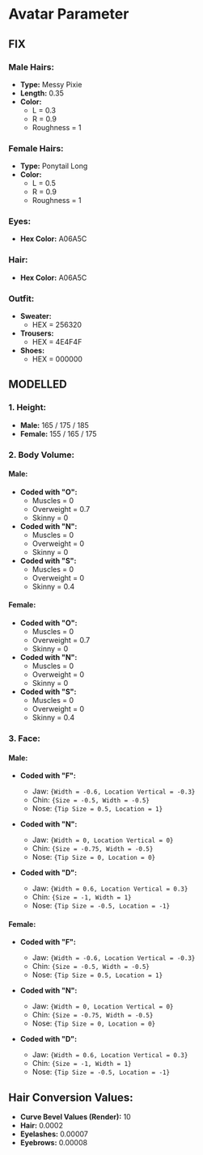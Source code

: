 # Avatar Parameter

## FIX

### Male Hairs:
- **Type:** Messy Pixie
- **Length:** 0.35
- **Color:** 
  - L = 0.3 
  - R = 0.9 
  - Roughness = 1

### Female Hairs:
- **Type:** Ponytail Long
- **Color:** 
  - L = 0.5 
  - R = 0.9 
  - Roughness = 1

### Eyes:
- **Hex Color:** A06A5C

### Hair:
- **Hex Color:** A06A5C

### Outfit:
- **Sweater:** 
  - HEX = 256320
- **Trousers:** 
  - HEX = 4E4F4F
- **Shoes:** 
  - HEX = 000000

## MODELLED

### 1. Height:
- **Male:** 165 / 175 / 185
- **Female:** 155 / 165 / 175

### 2. Body Volume:

#### Male:
- **Coded with "O":** 
  - Muscles = 0 
  - Overweight = 0.7 
  - Skinny = 0
- **Coded with "N":** 
  - Muscles = 0 
  - Overweight = 0 
  - Skinny = 0
- **Coded with "S":** 
  - Muscles = 0 
  - Overweight = 0 
  - Skinny = 0.4

#### Female:
- **Coded with "O":** 
  - Muscles = 0 
  - Overweight = 0.7 
  - Skinny = 0
- **Coded with "N":** 
  - Muscles = 0 
  - Overweight = 0 
  - Skinny = 0
- **Coded with "S":** 
  - Muscles = 0 
  - Overweight = 0 
  - Skinny = 0.4

### 3. Face:

#### Male:

- **Coded with "F":** 
  - Jaw: `{Width = -0.6, Location Vertical = -0.3}`
  - Chin: `{Size = -0.5, Width = -0.5}`
  - Nose: `{Tip Size = 0.5, Location = 1}`

- **Coded with "N":** 
  - Jaw: `{Width = 0, Location Vertical = 0}`
  - Chin: `{Size = -0.75, Width = -0.5}`
  - Nose: `{Tip Size = 0, Location = 0}`

- **Coded with "D":** 
  - Jaw: `{Width = 0.6, Location Vertical = 0.3}`
  - Chin: `{Size = -1, Width = 1}`
  - Nose: `{Tip Size = -0.5, Location = -1}`

#### Female:

- **Coded with "F":** 
  - Jaw: `{Width = -0.6, Location Vertical = -0.3}`
  - Chin: `{Size = -0.5, Width = -0.5}`
  - Nose: `{Tip Size = 0.5, Location = 1}`

- **Coded with "N":** 
  - Jaw: `{Width = 0, Location Vertical = 0}`
  - Chin: `{Size = -0.75, Width = -0.5}`
  - Nose: `{Tip Size = 0, Location = 0}`

- **Coded with "D":** 
  - Jaw: `{Width = 0.6, Location Vertical = 0.3}`
  - Chin: `{Size = -1, Width = 1}`
  - Nose: `{Tip Size = -0.5, Location = -1}`

## Hair Conversion Values:
- **Curve Bevel Values (Render):** 10
- **Hair:** 0.0002
- **Eyelashes:** 0.00007
- **Eyebrows:** 0.00008

